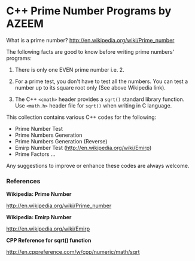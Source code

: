 # C++ Prime Number Programs by AZEEM

What is a prime number? http://en.wikipedia.org/wiki/Prime_number

The following facts are good to know before writing prime numbers' programs:

1.	There is only one EVEN prime number i.e. 2.

2.	For a prime test, you don't have to test all the numbers. You can test a number up to its square root only (See above Wikipedia link).

3.	The C++ `<cmath>` header provides a `sqrt()` standard library function. Use `<math.h>` header file for `sqrt()` when writing in C language.

This collection contains various C++ codes for the following:
-	Prime Number Test
-	Prime Numbers Generation
-	Prime Numbers Generation (Reverse)
-	Emirp Number Test (http://en.wikipedia.org/wiki/Emirp)
-	Prime Factors ...

Any suggestions to improve or enhance these codes are always welcome.


### References

**Wikipedia: Prime Number**

http://en.wikipedia.org/wiki/Prime_number

**Wikipedia: Emirp Number**

http://en.wikipedia.org/wiki/Emirp

**CPP Reference for sqrt() function**

http://en.cppreference.com/w/cpp/numeric/math/sqrt
